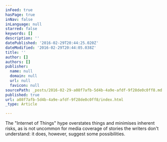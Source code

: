 ```yaml
---
inFeed: true
hasPage: true
inNav: false
inLanguage: null
starred: false
keywords: []
description: ''
datePublished: '2016-02-29T20:44:25.020Z'
dateModified: '2016-02-29T20:44:05.038Z'
title: ''
author: []
authors: []
publisher:
  name: null
  domain: null
  url: null
  favicon: null
sourcePath: _posts/2016-02-29-a08f7afb-5d4b-4a9e-afdf-9f28de0c0ff8.md
published: true
url: a08f7afb-5d4b-4a9e-afdf-9f28de0c0ff8/index.html
_type: Article

---
```

The "Internet of Things" hype overstates things and minimises inherent risks, as is not uncommon for media coverage of stories the writers don't understand: it does, however, suggest some possibilities.